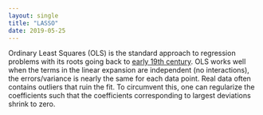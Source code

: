```yaml
---
layout: single
title: "LASSO"
date: 2019-05-25
---
```


Ordinary Least Squares (OLS) is the standard approach to regression problems with its roots going back to [early 19th century](https://en.wikipedia.org/wiki/Least_squares). OLS works well when the terms in the linear expansion are independent (no interactions), the errors/variance is nearly the same for each data point. Real data often contains outliers that ruin the fit. To circumvent this, one can regularize the coefficients such that the coefficients corresponding to largest deviations shrink to zero.

